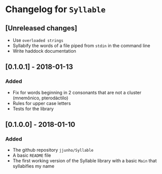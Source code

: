 # Changelog for `Syllable`

## [Unreleased changes]
- Use `overloaded strings`
- Syllabify the words of a file piped from `stdin` in the command line
- Write haddock documentation

## [0.1.0.1] - 2018-01-13
### Added
- Fix for words beginning in 2 consonants that are not a cluster (mnemônico, pterodáctilo)
- Rules for upper case letters
- Tests for the library

## [0.1.0.0] - 2018-01-10
### Added
- The github repository `jjunho/Syllable`
- A basic `README` file
- The first working version of the Syllable library with a basic `Main` that syllabifies my name
